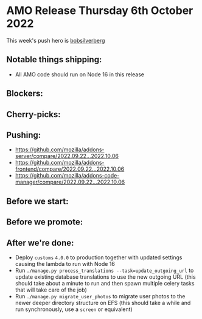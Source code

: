 # AMO Release Thursday 6th October 2022

This week's push hero is [bobsilverberg](https://github.com/bobsilverberg)

## Notable things shipping:
- All AMO code should run on Node 16 in this release

## Blockers:

## Cherry-picks:

## Pushing:

- https://github.com/mozilla/addons-server/compare/2022.09.22...2022.10.06
- https://github.com/mozilla/addons-frontend/compare/2022.09.22...2022.10.06
- https://github.com/mozilla/addons-code-manager/compare/2022.09.22...2022.10.06

## Before we start:

## Before we promote:

## After we're done:
- Deploy `customs` `4.0.0` to production together with updated settings causing the lambda to run with Node 16
- Run `./manage.py process_translations --task=update_outgoing_url` to update existing database translations to use the new outgoing URL (this should take about a minute to run and then spawn multiple celery tasks that will take care of the job)
- Run `./manage.py migrate_user_photos` to migrate user photos to the newer deeper directory structure on EFS (this should take a while and run synchronously, use a `screen` or equivalent)

